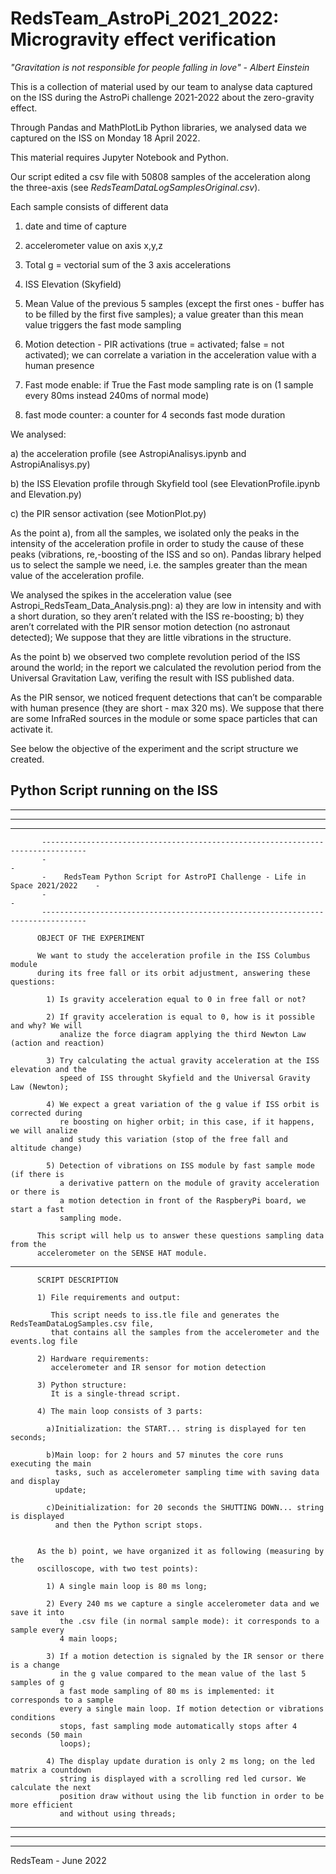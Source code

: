 # RedsTeam_AstroPi_2021_2022: Microgravity effect verification

*"Gravitation is not responsible for people falling in love"    -    Albert Einstein*

This is a collection of material used by our team to analyse data captured on the ISS during the AstroPi challenge 2021-2022 about the zero-gravity effect.

Through Pandas and MathPlotLib Python libraries, we analysed data we captured on the ISS on Monday 18 April 2022.

This material requires Jupyter Notebook and Python.

Our script edited a csv file with 50808 samples of the acceleration along the three-axis (see *RedsTeamDataLogSamplesOriginal.csv*).

Each sample consists of different data

1) date and time of capture

2) accelerometer value on axis x,y,z

3) Total g = vectorial sum of the 3 axis accelerations

4) ISS Elevation (Skyfield)

5) Mean Value of the previous 5 samples (except the first ones - buffer has to be filled by the first five samples); a value greater than this mean value triggers the fast mode sampling

6) Motion detection - PIR activations (true = activated; false = not activated); we can correlate a variation in the acceleration value with a human presence

7) Fast mode enable: if True the Fast mode sampling rate is on (1 sample every 80ms instead 240ms of normal mode)

8) fast mode counter: a counter for 4 seconds fast mode duration 



We analysed:

a) the acceleration profile (see AstropiAnalisys.ipynb and AstropiAnalisys.py)

b) the ISS Elevation profile through Skyfield tool (see ElevationProfile.ipynb and Elevation.py)

c) the PIR sensor activation (see MotionPlot.py)


As the point a), from all the samples, we isolated only the peaks in the intensity of the acceleration profile in order to study the cause of these peaks (vibrations, re,-boosting of the ISS and so on). Pandas library helped us to select the sample we need, i.e. the samples greater than the mean value of the acceleration profile.

We analysed the spikes in the acceleration value (see Astropi_RedsTeam_Data_Analysis.png):
a)	they are low in intensity and with a short duration, so they aren’t related with the ISS re-boosting;
b)	they aren’t correlated with the PIR sensor motion detection (no astronaut detected);
We suppose that they are little vibrations in the structure.




As the point b) we observed two complete revolution period of the ISS around the world; in the report we calculated the revolution period from the Universal Gravitation Law, verifing the result with ISS published data.


As the PIR sensor, we noticed frequent detections that can’t be comparable with human presence (they are short - max 320 ms). We suppose that there are some InfraRed sources in the module or some space particles that can activate it.











See below the objective of the experiment and the script structure we created.


## Python Script running on the ISS
*************************************************************************************************************
*************************************************************************************************************
*************************************************************************************************************
 
           --------------------------------------------------------------------------------    
           -                                                                              -
           -    RedsTeam Python Script for AstroPI Challenge - Life in Space 2021/2022    -
           -                                                                              -
           --------------------------------------------------------------------------------
 
          OBJECT OF THE EXPERIMENT 
 
          We want to study the acceleration profile in the ISS Columbus module
          during its free fall or its orbit adjustment, answering these questions:
          
            1) Is gravity acceleration equal to 0 in free fall or not?
 
            2) If gravity acceleration is equal to 0, how is it possible and why? We will
               analize the force diagram applying the third Newton Law (action and reaction)
               
            3) Try calculating the actual gravity acceleration at the ISS elevation and the
               speed of ISS throught Skyfield and the Universal Gravity Law (Newton);
 
            4) We expect a great variation of the g value if ISS orbit is corrected during 
               re boosting on higher orbit; in this case, if it happens, we will analize 
               and study this variation (stop of the free fall and altitude change)
 
            5) Detection of vibrations on ISS module by fast sample mode (if there is
               a derivative pattern on the module of gravity acceleration or there is 
               a motion detection in front of the RaspberyPi board, we start a fast 
               sampling mode.
 
          This script will help us to answer these questions sampling data from the 
          accelerometer on the SENSE HAT module.
 
------------------------------------------------------------------------------------------------------------
          SCRIPT DESCRIPTION
 
          1) File requirements and output:
 
             This script needs to iss.tle file and generates the RedsTeamDataLogSamples.csv file,
             that contains all the samples from the accelerometer and the events.log file
 
          2) Hardware requirements:
             accelerometer and IR sensor for motion detection
          
          3) Python structure:
             It is a single-thread script.
 
          4) The main loop consists of 3 parts:
 
            a)Initialization: the START... string is displayed for ten seconds;
 
            b)Main loop: for 2 hours and 57 minutes the core runs executing the main
              tasks, such as accelerometer sampling time with saving data and display
              update;
 
            c)Deinitialization: for 20 seconds the SHUTTING DOWN... string is displayed
              and then the Python script stops.
 
 
          As the b) point, we have organized it as following (measuring by the 
          oscilloscope, with two test points):
 
            1) A single main loop is 80 ms long;
 
            2) Every 240 ms we capture a single accelerometer data and we save it into
               the .csv file (in normal sample mode): it corresponds to a sample every
               4 main loops;
 
            3) If a motion detection is signaled by the IR sensor or there is a change 
               in the g value compared to the mean value of the last 5 samples of g
               a fast mode sampling of 80 ms is implemented: it corresponds to a sample 
               every a single main loop. If motion detection or vibrations conditions
               stops, fast sampling mode automatically stops after 4 seconds (50 main
               loops);
 
            4) The display update duration is only 2 ms long; on the led matrix a countdown 
               string is displayed with a scrolling red led cursor. We calculate the next 
               position draw without using the lib function in order to be more efficient
               and without using threads;
 
  
 
*************************************************************************************************************
*************************************************************************************************************
*************************************************************************************************************











RedsTeam - June 2022
